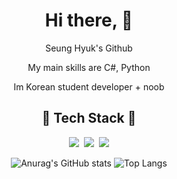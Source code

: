 <div align=center>
<hi>
  
# Hi there, 👋</hi>

  Seung Hyuk's Github
  
  My main skills are C#, Python
  
  Im Korean student developer + noob
  

</div>

<div align=center>

## 🔹 Tech Stack 🔹

<img src="https://img.shields.io/badge/Csharp-EF443B?style=flat-square&logo=c sharp&logoColor=white"/></a>&nbsp;
<img src="https://img.shields.io/badge/Python-0098FF?style=flat-square&logo=python&logoColor=white"/></a>&nbsp;
<img src="https://img.shields.io/badge/Node.js-99CC00?style=flat-square&logo=node.js&logoColor=white"/></a>

</div>

<div align=center>
  
 ![Anurag's GitHub stats](https://github-readme-stats.vercel.app/api?username=HyukIsBack&show_icons=true&theme=vue)
 ![Top Langs](https://github-readme-stats.vercel.app/api/top-langs/?username=HyukIsBack&layout=compact&theme=vue)
</div>
